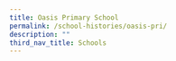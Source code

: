 ```yaml
---
title: Oasis Primary School
permalink: /school-histories/oasis-pri/
description: ""
third_nav_title: Schools
---
```


